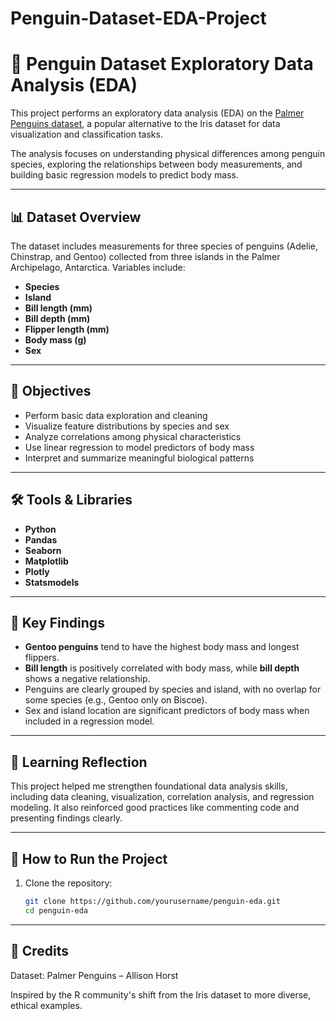 # Penguin-Dataset-EDA-Project
# 🐧 Penguin Dataset Exploratory Data Analysis (EDA)

This project performs an exploratory data analysis (EDA) on the [Palmer Penguins dataset](https://allisonhorst.github.io/palmerpenguins/), a popular alternative to the Iris dataset for data visualization and classification tasks.

The analysis focuses on understanding physical differences among penguin species, exploring the relationships between body measurements, and building basic regression models to predict body mass.

---

## 📊 Dataset Overview

The dataset includes measurements for three species of penguins (Adelie, Chinstrap, and Gentoo) collected from three islands in the Palmer Archipelago, Antarctica. Variables include:

- **Species**
- **Island**
- **Bill length (mm)**
- **Bill depth (mm)**
- **Flipper length (mm)**
- **Body mass (g)**
- **Sex**

---

## 🎯 Objectives

- Perform basic data exploration and cleaning  
- Visualize feature distributions by species and sex  
- Analyze correlations among physical characteristics  
- Use linear regression to model predictors of body mass  
- Interpret and summarize meaningful biological patterns

---

## 🛠 Tools & Libraries

- **Python**
- **Pandas**
- **Seaborn**
- **Matplotlib**
- **Plotly**
- **Statsmodels**

---

## 📌 Key Findings

- **Gentoo penguins** tend to have the highest body mass and longest flippers.
- **Bill length** is positively correlated with body mass, while **bill depth** shows a negative relationship.
- Penguins are clearly grouped by species and island, with no overlap for some species (e.g., Gentoo only on Biscoe).
- Sex and island location are significant predictors of body mass when included in a regression model.

---
 ## 🧠 Learning Reflection
This project helped me strengthen foundational data analysis skills, including data cleaning, visualization, correlation analysis, and regression modeling. 
It also reinforced good practices like commenting code and presenting findings clearly.

---
## 🚀 How to Run the Project

1. Clone the repository:
   ```bash
   git clone https://github.com/yourusername/penguin-eda.git
   cd penguin-eda

---
## 📎 Credits
Dataset: Palmer Penguins – Allison Horst

Inspired by the R community's shift from the Iris dataset to more diverse, ethical examples.

